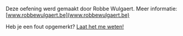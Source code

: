 Deze oefening werd gemaakt door Robbe Wulgaert. 
Meer informatie: [www.robbewulgaert.be](www.robbewulgaert.be)

Heb je een fout opgemerkt? 
[Laat het me weten!](www.robbewulgaert.be/contact)
